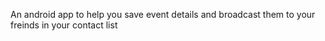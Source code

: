 An android app to help you save event details and broadcast them to your freinds in your contact list
